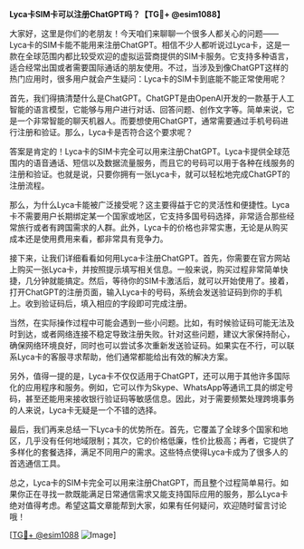 **Lyca卡SIM卡可以注册ChatGPT吗？【TG💪+ @esim1088】**

大家好，这里是你们的老朋友！今天咱们来聊聊一个很多人都关心的问题——Lyca卡的SIM卡能不能用来注册ChatGPT。相信不少人都听说过Lyca卡，这是一款在全球范围内都比较受欢迎的虚拟运营商提供的SIM卡服务。它支持多种语言，适合经常出国或者需要国际通话的朋友使用。不过，当涉及到像ChatGPT这样的热门应用时，很多用户就会产生疑问：Lyca卡的SIM卡到底能不能正常使用呢？

首先，我们得搞清楚什么是ChatGPT。ChatGPT是由OpenAI开发的一款基于人工智能的语言模型，它能够与用户进行对话、回答问题、创作文字等。简单来说，它是一个非常智能的聊天机器人。而要想使用ChatGPT，通常需要通过手机号码进行注册和验证。那么，Lyca卡是否符合这个要求呢？

答案是肯定的！Lyca卡的SIM卡完全可以用来注册ChatGPT。Lyca卡提供全球范围内的语音通话、短信以及数据流量服务，而且它的号码可以用于各种在线服务的注册和验证。也就是说，只要你拥有一张Lyca卡，就可以轻松地完成ChatGPT的注册流程。

那么，为什么Lyca卡能被广泛接受呢？这主要得益于它的灵活性和便捷性。Lyca卡不需要用户长期绑定某一个国家或地区，它支持多国号码选择，非常适合那些经常旅行或者有跨国需求的人群。此外，Lyca卡的价格也非常实惠，无论是从购买成本还是使用费用来看，都非常具有竞争力。

接下来，让我们详细看看如何用Lyca卡注册ChatGPT。首先，你需要在官方网站上购买一张Lyca卡，并按照提示填写相关信息。一般来说，购买过程非常简单快捷，几分钟就能搞定。然后，等待你的SIM卡激活后，就可以开始使用了。接着，打开ChatGPT的注册页面，输入Lyca卡的号码，系统会发送验证码到你的手机上。收到验证码后，填入相应的字段即可完成注册。

当然，在实际操作过程中可能会遇到一些小问题。比如，有时候验证码可能无法及时到达，或者网络连接不稳定导致注册失败。针对这些问题，建议大家保持耐心，确保网络环境良好，同时也可以尝试多次重新发送验证码。如果实在不行，可以联系Lyca卡的客服寻求帮助，他们通常都能给出有效的解决方案。

另外，值得一提的是，Lyca卡不仅仅适用于ChatGPT，还可以用于其他许多国际化的应用程序和服务。例如，它可以作为Skype、WhatsApp等通讯工具的绑定号码，甚至还能用来接收银行验证码等敏感信息。因此，对于需要频繁处理跨境事务的人来说，Lyca卡无疑是一个不错的选择。

最后，我们再来总结一下Lyca卡的优势所在。首先，它覆盖了全球多个国家和地区，几乎没有任何地域限制；其次，它的价格低廉，性价比极高；再者，它提供了多样化的套餐选择，满足不同用户的需求。这些特点使得Lyca卡成为了很多人的首选通信工具。

总之，Lyca卡的SIM卡完全可以用来注册ChatGPT，而且整个过程简单易行。如果你正在寻找一款既能满足日常通信需求又能支持国际应用的服务，那么Lyca卡绝对值得考虑。希望这篇文章能帮到大家，如果有任何疑问，欢迎随时留言讨论哦！

[[TG💪+ @esim1088](https://t.me/s/esim1088) ![Image](https://i.postimg.cc/4NQfJmqS/Snipaste-2025-05-13-00-14-12.png)]